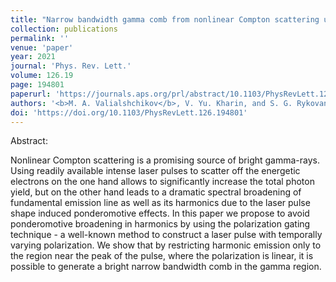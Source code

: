 ```yaml
---
title: "Narrow bandwidth gamma comb from nonlinear Compton scattering using the polarization gating technique"
collection: publications
permalink: ''
venue: 'paper'
year: 2021
journal: 'Phys. Rev. Lett.'
volume: 126.19
page: 194801
paperurl: 'https://journals.aps.org/prl/abstract/10.1103/PhysRevLett.126.194801'
authors: '<b>M. A. Valialshchikov</b>, V. Yu. Kharin, and S. G. Rykovanov.'
doi: 'https://doi.org/10.1103/PhysRevLett.126.194801'
---
```


Abstract:

Nonlinear Compton scattering is a promising source of bright gamma-rays. Using readily available intense laser pulses to scatter off the energetic electrons on the one hand allows to significantly increase the total photon yield, but on the other hand leads to a dramatic spectral broadening of fundamental emission line as well as its harmonics due to the laser pulse shape induced ponderomotive effects. In this paper we propose to avoid ponderomotive broadening in harmonics by using the polarization gating technique - a well-known method to construct a laser pulse with temporally varying polarization. We show that by restricting harmonic emission only to the region near the peak of the pulse, where the polarization is linear, it is possible to generate a bright narrow bandwidth comb in the gamma region.

